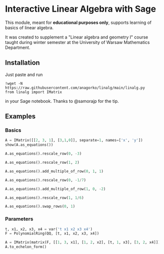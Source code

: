 # Interactive Linear Algebra with Sage

This module, meant for **educational purposes only**, supports learning of basics of linear algebra.

It was created to supplement a "Linear algebra and geometry I" course taught during winter semester
at the University of Warsaw Mathematics Department.

## Installation

Just paste and run
```
!wget -N https://raw.githubusercontent.com/anagorko/linalg/main/linalg.py
from linalg import IMatrix
```
in your Sage notebook. Thanks to @samorajp for the tip.

## Examples
### Basics

```python
A = IMatrix([[2, 3, 1], [3,1,0]], separate=1, names=['x', 'y'])
show(A.as_equations())
```

```python
A.as_equations().rescale_row(0, -3)
```

```python
A.as_equations().rescale_row(1, 2)
```

```python
A.as_equations().add_multiple_of_row(0, 1, 1)
```

```python
A.as_equations().rescale_row(0, -1/7)
```

```python
A.as_equations().add_multiple_of_row(1, 0, -2)
```

```python
A.as_equations().rescale_row(1, 1/6)
```

```python
A.as_equations().swap_rows(0, 1)
```

### Parameters

```python
t, x1, x2, x3, x4 = var('t x1 x2 x3 x4')
F = PolynomialRing(QQ, [t, x1, x2, x3, x4])

A = IMatrix(matrix(F, [[1, 3, x1], [1, 2, x2], [t, 1, x3], [3, 2, x4]]), separate=1, names=['a_1', 'a_2'])
A.to_echelon_form()
```
